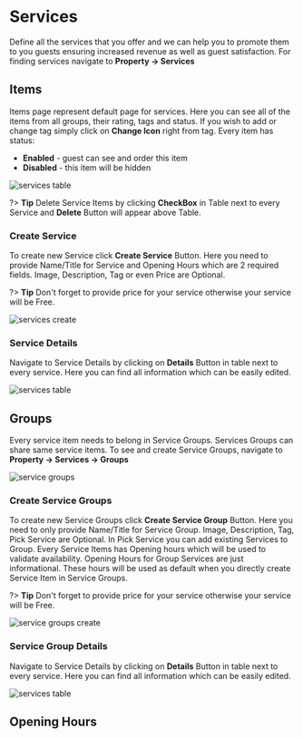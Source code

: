 # Services
Define all the services that you offer and we can help you to promote them to you guests ensuring increased revenue as well as guest satisfaction. For finding services navigate to **Property -> Services**

## Items
Items page represent default page for services. Here you can see all of the items from all groups, their rating, tags and status. If you wish to add or change tag simply click on **Change Icon** right from tag. Every item has status:
- **Enabled** - guest can see and order this item
- **Disabled** - this item will be hidden

![services table](https://static.guestbell.com/img/docs/services/servicesTable.jpg)

?> **Tip** Delete Service Items by clicking **CheckBox** in Table next to every Service and **Delete** Button will appear above Table.

### Create Service
To create new Service click **Create Service** Button. Here you need to provide Name/Title for Service and Opening Hours which are 2 required fields. Image, Description, Tag or even Price are Optional.

?> **Tip** Don't forget to provide price for your service otherwise your service will be Free.

![services create](https://static.guestbell.com/img/docs/services/servicesCreate.jpg)

### Service Details
Navigate to Service Details by clicking on **Details** Button in table next to every service. Here you can find all information which can be easily edited. 

![services table](https://static.guestbell.com/img/docs/services/servicesDetails.jpg)

## Groups
Every service item needs to belong in Service Groups. Services Groups can share same service items. To see and create Service Groups, navigate to **Property -> Services -> Groups**

![service groups](https://static.guestbell.com/img/docs/services/servicesGroups.jpg)

### Create Service Groups
To create new Service Groups click **Create Service Group** Button. Here you need to only provide Name/Title for Service Group. Image, Description, Tag, Pick Service are Optional. In Pick Service you can add existing Services to Group. Every Service Items has Opening hours which will be used to validate availability. Opening Hours for Group Services are just informational. These hours will be used as default when you directly create Service Item in Service Groups.

?> **Tip** Don't forget to provide price for your service otherwise your service will be Free.

![service groups create](https://static.guestbell.com/img/docs/services/servicesGroupsCreate.jpg)

### Service Group Details
Navigate to Service Details by clicking on **Details** Button in table next to every service. Here you can find all information which can be easily edited. 

![services table](https://static.guestbell.com/img/docs/services/servicesDetails.jpg)

## Opening Hours

